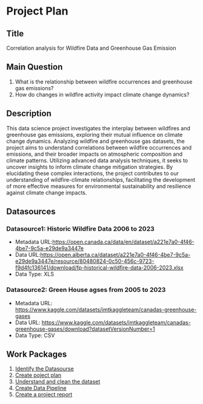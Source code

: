 # Project Plan

## Title
Correlation analysis for Wildfire Data and Greenhouse Gas Emission

## Main Question

1. What is the relationship between wildfire occurrences and greenhouse gas emissions?
2. How do changes in wildfire activity impact climate change dynamics?

## Description

<!-- Describe your data science project in max. 200 words. Consider writing about why and how you attempt it. -->
This data science project investigates the interplay between wildfires and greenhouse gas emissions, exploring their mutual influence on climate change dynamics. Analyzing wildfire and greenhouse gas datasets, the project aims to understand correlations between wildfire occurrences and emissions, and their broader impacts on atmospheric composition and climate patterns. Utilizing advanced data analysis techniques, it seeks to uncover insights to inform climate change mitigation strategies. By elucidating these complex interactions, the project contributes to our understanding of wildfire-climate relationships, facilitating the development of more effective measures for environmental sustainability and resilience against climate change impacts.

## Datasources

<!-- Describe each datasources you plan to use in a section. Use the prefic "DatasourceX" where X is the id of the datasource. -->

### Datasource1: Historic Wildfire Data 2006 to 2023
* Metadata URL:https://open.canada.ca/data/en/dataset/a221e7a0-4f46-4be7-9c5a-e29de9a3447e
* Data URL:https://open.alberta.ca/dataset/a221e7a0-4f46-4be7-9c5a-e29de9a3447e/resource/80480824-0c50-456c-9723-f9d4fc136141/download/fp-historical-wildfire-data-2006-2023.xlsx
* Data Type: XLS


### Datasource2: Green House agses from 2005 to 2023
* Metadata URL: https://www.kaggle.com/datasets/imtkaggleteam/canadas-greenhouse-gases
* Data URL: https://www.kaggle.com/datasets/imtkaggleteam/canadas-greenhouse-gases/download?datasetVersionNumber=1
* Data Type: CSV

## Work Packages

<!-- List of work packages ordered sequentially, each pointing to an issue with more details. -->

1. [Identify the Datasourse][i1] <br>
2. [Create poject plan][i2] <br>
3. [Understand and clean the dataset][i3] <br>
4. [Create Data Pipeline][i4] <br>
5. [Create a project report][i4]

[i1]: https://github.com/puni-ram48/MADE-SS2024/issues/1
[i2]: https://github.com/puni-ram48/MADE-SS2024/issues/2
[i3]: https://github.com/puni-ram48/MADE-SS2024/issues/3
[i4]: https://github.com/puni-ram48/MADE-SS2024/issues/6
[i5]: https://github.com/puni-ram48/MADE-SS2024/issues/7
